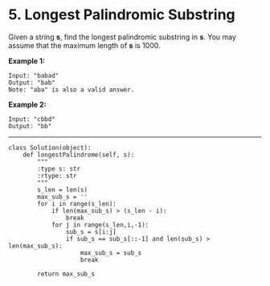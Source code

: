 # 5. Longest Palindromic Substring

Given a string **s**, find the longest palindromic substring in **s**. You may assume that the maximum length of **s** is 1000.

**Example 1:**

```
Input: "babad"
Output: "bab"
Note: "aba" is also a valid answer.
```

**Example 2:**

```
Input: "cbbd"
Output: "bb"
```

---

```
class Solution(object):
    def longestPalindrome(self, s):
        """
        :type s: str
        :rtype: str
        """
        s_len = len(s)
        max_sub_s = ''
        for i in range(s_len):
            if len(max_sub_s) > (s_len - i):
                break
            for j in range(s_len,i,-1):
                sub_s = s[i:j]
                if sub_s == sub_s[::-1] and len(sub_s) > len(max_sub_s):
                    max_sub_s = sub_s
                    break
        
        return max_sub_s
```
